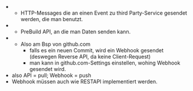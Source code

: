 * - HTTP-Messages die an einen Event zu third Party-Service gesendet werden, die man benutzt. 
* - PreBuild API, an die man Daten senden kann.
* - Also am Bsp von github.com
    * falls es ein neuen Commit, wird ein Webhook gesendet (deswegen Reverse API, da keine Client-Request)
    * man kann in github.com-Settings einstellen, wohing Webhook gesendet wird.
* also API = pull; Webhook = push
* Webhook müssen auch wie RESTAPI implementiert werden.